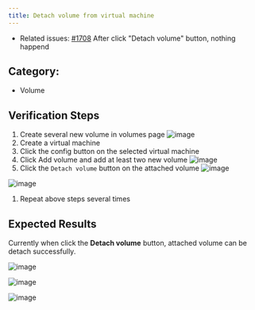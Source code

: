 ```yaml
---
title: Detach volume from virtual machine
---
```


* Related issues: [#1708](https://github.com/harvester/harvester/issues/1708) After click "Detach volume" button, nothing happend

## Category: 
* Volume

## Verification Steps
1. Create several new volume in volumes page
![image](https://user-images.githubusercontent.com/29251855/146900871-50fad5fa-2d25-4559-b10b-55e276d7edb8.png)
1. Create a virtual machine
1. Click the config button on the selected virtual machine 
1. Click Add volume and add at least two new volume 
![image](https://user-images.githubusercontent.com/29251855/146901117-dac73494-d8fd-4e1c-9a74-eed76fc14511.png)
1. Click the `Detach volume` button on the attached volume 
![image](https://user-images.githubusercontent.com/29251855/146901585-51df212b-5443-4961-b648-6db265c272c2.png)

![image](https://user-images.githubusercontent.com/29251855/146901235-6607a936-884b-41d9-94e2-372e8c028334.png)
1. Repeat above steps several times 

## Expected Results
Currently when click the **Detach volume** button, attached volume can be detach successfully.  

![image](https://user-images.githubusercontent.com/29251855/146901702-9914241c-60fb-4fc9-a03a-4d72e979e20a.png)

![image](https://user-images.githubusercontent.com/29251855/146901739-7e8d0303-a753-4c02-bb33-fdf7188a65b0.png)

![image](https://user-images.githubusercontent.com/29251855/146901821-3bbc71a3-6f06-4d37-a0e2-53ee0a420f61.png)

